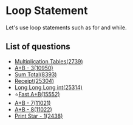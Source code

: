 Loop Statement
==========
Let's use loop statements such as for and while.

List of questions
-----------------

- [Multiplication Tables(2739)](https://github.com/yoru4890/coding_test/blob/main/baekjoon/loop_statement/2739.md)
- [A+B - 3(10950)](https://github.com/yoru4890/coding_test/blob/main/baekjoon/loop_statement/10950.md)
- [Sum Total(8393)](https://github.com/yoru4890/coding_test/blob/main/baekjoon/loop_statement/8393.md)
- [Receipt(25304)](https://github.com/yoru4890/coding_test/blob/main/baekjoon/loop_statement/25304.md)
- [Long Long Long int(25314)](https://github.com/yoru4890/coding_test/blob/main/baekjoon/loop_statement/25314.md)
- ⭐[Fast A+B(15552)](https://github.com/yoru4890/coding_test/blob/main/baekjoon/loop_statement/15552.md)
- [A+B - 7(11021)](https://github.com/yoru4890/coding_test/blob/main/baekjoon/loop_statement/11021.md)
- [A+B - 8(11022)](https://github.com/yoru4890/coding_test/blob/main/baekjoon/loop_statement/11022.md)
- [Print Star - 1(2438)](https://github.com/yoru4890/coding_test/blob/main/baekjoon/loop_statement/2438.md)
